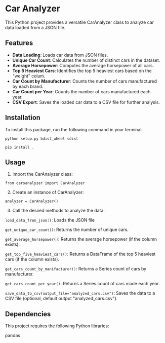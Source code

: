# Car Analyzer

This Python project provides a versatile CarAnalyzer class to analyze car data loaded from a JSON file.

## Features

- **Data Loading**: Loads car data from JSON files.
- **Unique Car Count**: Calculates the number of distinct cars in the dataset.
- **Average Horsepower**: Computes the average horsepower of all cars.
- **Top 5 Heaviest Cars**: Identifies the top 5 heaviest cars based on the "weight" colum.
- **Car Count by Manufacturer**: Counts the number of cars manufactured by each brand.
- **Car Count per Year**: Counts the number of cars manufactured each year.
- **CSV Export**: Saves the loaded car data to a CSV file for further analysis.


## Installation

To install this package, run the following command in your terminal:

`python setup.py bdist_wheel sdist`

`pip install .`

## Usage

1. Import the CarAnalyzer class:

`from carsanalyzer import CarAnalyzer`

2. Create an instance of CarAnalyzer:

`analyzer = CarAnalyzer()`

3. Call the desired methods to analyze the data:


`load_data_from_json()`: Loads the JSON file

`get_unique_car_count()`: Returns the number of unique cars.

`get_average_horsepower()`: Returns the average horsepower (if the column exists).

`get_top_five_heaviest_cars()`: Returns a DataFrame of the top 5 heaviest cars (if the column exists).

`get_cars_count_by_manifacturer()`: Returns a Series count of cars by manufacturer.

`get_cars_count_per_year()`: Returns a Series count of cars made each year.

`save_data_to_csv(output_file="analyzed_cars.csv")`: Saves the data to a CSV file (optional, default output "analyzed_cars.csv").


## Dependencies

This project requires the following Python libraries:

pandas